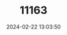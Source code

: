 ---
title: "11163"
category: "Lagorchestes leporides"
draft: false
date: 2024-02-22 13:03:50
languages:
  English: ["Eastern Hare Wallaby", "Eastern Hare-wallaby"]
---